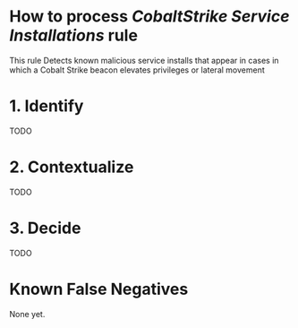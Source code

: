 # How to process *CobaltStrike Service Installations* rule
This rule Detects known malicious service installs that appear in cases in which a Cobalt Strike beacon elevates privileges or lateral movement

# 1. Identify
TODO

# 2. Contextualize
TODO

# 3. Decide
TODO

# Known False Negatives
None yet.
